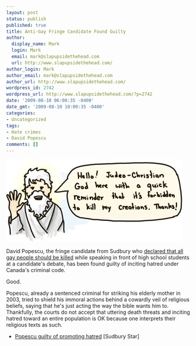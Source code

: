 ```yaml
---
layout: post
status: publish
published: true
title: Anti-Gay Fringe Candidate Found Guilty
author:
  display_name: Mark
  login: Mark
  email: mark@slapupsidethehead.com
  url: http://www.slapupsidethehead.com/
author_login: Mark
author_email: mark@slapupsidethehead.com
author_url: http://www.slapupsidethehead.com/
wordpress_id: 2742
wordpress_url: http://www.slapupsidethehead.com/?p=2742
date: '2009-08-10 06:00:35 -0400'
date_gmt: '2009-08-10 10:00:35 -0400'
categories:
- Uncategorized
tags:
- Hate crimes
- David Popescu
comments: []
---
```

![That especially goes for his followers.](/wp-content/media/2009/08/god.jpg "That especially goes for his followers.")

David Popescu, the fringe candidate from Sudbury who [declared that all gay people should be killed](http://www.slapupsidethehead.com/2009/03/thats-not-religious-freedom/ "Pathetic.") while speaking in front of high school students at a candidate's debate, has been found guilty of inciting hatred under Canada's criminal code.

Good.

Popescu, already a sentenced criminal for striking his elderly mother in 2003, tried to shield his immoral actions behind a cowardly veil of religious beliefs, saying that he's just acting the way the bible wants him to. Thankfully, the courts do not accept that uttering death threats and inciting hatred toward an entire population is OK because one interprets their religious texts as such.

- [Popescu guilty of promoting hatred](http://www.thesudburystar.com/ArticleDisplay.aspx?e=1691982) [Sudbury Star]

